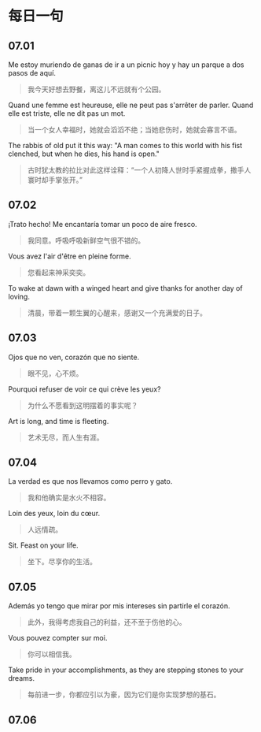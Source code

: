 # 每日一句

## 07.01

Me estoy muriendo de ganas de ir a un picnic hoy y hay un parque a dos pasos de aquí.

> 我今天好想去野餐，离这儿不远就有个公园。

Quand une femme est heureuse, elle ne peut pas s'arrêter de parler. Quand elle est triste, elle ne dit pas un mot.

> 当一个女人幸福时，她就会滔滔不绝；当她悲伤时，她就会寡言不语。

The rabbis of old put it this way: "A man comes to this world with his fist clenched, but when he dies, his hand is open."

> 古时犹太教的拉比对此这样诠释：“一个人初降人世时手紧握成拳，撒手人寰时却手掌张开。”

## 07.02

¡Trato hecho! Me encantaría tomar un poco de aire fresco.

> 我同意。呼吸呼吸新鲜空气很不错的。

Vous avez l'air d'être en pleine forme.

> 您看起来神采奕奕。

To wake at dawn with a winged heart and give thanks for another day of loving.

> 清晨，带着一颗生翼的心醒来，感谢又一个充满爱的日子。

## 07.03

Ojos que no ven, corazón que no siente.

> 眼不见，心不烦。

Pourquoi refuser de voir ce qui crève les yeux?

> 为什么不愿看到这明摆着的事实呢？

Art is long, and time is fleeting.

> 艺术无尽，而人生有涯。

## 07.04

La verdad es que nos llevamos como perro y gato.

> 我和他确实是水火不相容。

Loin des yeux, loin du cœur.

> 人远情疏。

Sit. Feast on your life.

> 坐下。尽享你的生活。

## 07.05

Además yo tengo que mirar por mis intereses sin partirle el corazón.

> 此外，我得考虑我自己的利益，还不至于伤他的心。

Vous pouvez compter sur moi.

> 你可以相信我。

Take pride in your accomplishments, as they are stepping stones to your dreams.

> 每前进一步，你都应引以为豪，因为它们是你实现梦想的基石。

## 07.06
